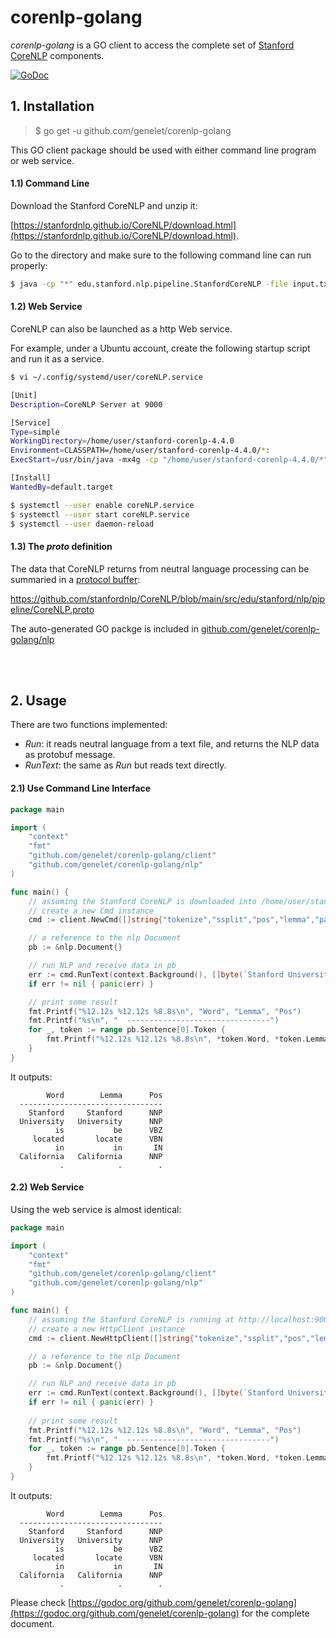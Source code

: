 # corenlp-golang
*corenlp-golang* is a GO client to access the complete set of [Stanford CoreNLP](https://stanfordnlp.github.io/CoreNLP/index.html) components.

[![GoDoc](https://godoc.org/github.com/genelet/corenlp-golang?status.svg)](https://godoc.org/github.com/genelet/corenlp-golang)

## 1. Installation

> $ go get -u github.com/genelet/corenlp-golang

This GO client package should be used with either command line program or web service.

#### 1.1) Command Line

Download the Stanford CoreNLP and unzip it:

[https://stanfordnlp.github.io/CoreNLP/download.html](https://stanfordnlp.github.io/CoreNLP/download.html).

Go to the directory and make sure to the following command line can run properly:

```bash
$ java -cp "*" edu.stanford.nlp.pipeline.StanfordCoreNLP -file input.txt
```

#### 1.2) Web Service

CoreNLP can also be launched as a http Web service. 

For example, under a Ubuntu account, create the following startup script and run it as a service.

```bash
$ vi ~/.config/systemd/user/coreNLP.service 

[Unit]
Description=CoreNLP Server at 9000

[Service]
Type=simple
WorkingDirectory=/home/user/stanford-corenlp-4.4.0
Environment=CLASSPATH=/home/user/stanford-corenlp-4.4.0/*:
ExecStart=/usr/bin/java -mx4g -cp "/home/user/stanford-corenlp-4.4.0/*" edu.stanford.nlp.pipeline.StanfordCoreNLPServer -port 9000 -timeout 15000

[Install]
WantedBy=default.target

$ systemctl --user enable coreNLP.service
$ systemctl --user start coreNLP.service
$ systemctl --user daemon-reload
```

#### 1.3) The *proto* definition

The data that CoreNLP returns from neutral language processing can be summaried in a [protocol buffer](https://developers.google.com/protocol-buffers/docs/overview):

https://github.com/stanfordnlp/CoreNLP/blob/main/src/edu/stanford/nlp/pipeline/CoreNLP.proto

The auto-generated GO packge is included in [github.com/genelet/corenlp-golang/nlp](https://github.com/genelet/corenlp-golang/tree/main/nlp)

<br /><br />

## 2. Usage

There are two functions implemented:

- *Run*: it reads neutral language from a text file, and returns the NLP data as protobuf message.
- *RunText*: the same as *Run* but reads text directly.

#### 2.1) Use Command Line Interface

```go
package main

import (
    "context"
    "fmt"
    "github.com/genelet/corenlp-golang/client"
    "github.com/genelet/corenlp-golang/nlp"
)

func main() {
    // assuming the Stanford CoreNLP is downloaded into /home/user/stanford-corenlp-4.4.0
    // create a new Cmd instance
    cmd := client.NewCmd([]string{"tokenize","ssplit","pos","lemma","parse","depparse"}, "/home/user/stanford-corenlp-4.4.0/*")

    // a reference to the nlp Document
    pb := &nlp.Document{}

    // run NLP and receive data in pb
    err := cmd.RunText(context.Background(), []byte(`Stanford University is located in California. It is a great university, founded in 1891.`), pb)
    if err != nil { panic(err) }

    // print some result
    fmt.Printf("%12.12s %12.12s %8.8s\n", "Word", "Lemma", "Pos")
    fmt.Printf("%s\n", "  --------------------------------")
    for _, token := range pb.Sentence[0].Token {
        fmt.Printf("%12.12s %12.12s %8.8s\n", *token.Word, *token.Lemma, *token.Pos)
    }
}
```
It outputs:
```
        Word        Lemma      Pos
  --------------------------------
    Stanford     Stanford      NNP
  University   University      NNP
          is           be      VBZ
     located       locate      VBN
          in           in       IN
  California   California      NNP
           .            .        .
```

#### 2.2) Web Service

Using the web service is almost identical:

```go
package main

import (
    "context"
    "fmt"
    "github.com/genelet/corenlp-golang/client"
    "github.com/genelet/corenlp-golang/nlp"
)

func main() {
    // assuming the Stanford CoreNLP is running at http://localhost:9000
    // create a new HttpClient instance
    cmd := client.NewHttpClient([]string{"tokenize","ssplit","pos","lemma","parse","depparse"}, "http://localhost:9000")

    // a reference to the nlp Document
    pb := &nlp.Document{}

    // run NLP and receive data in pb
    err := cmd.RunText(context.Background(), []byte(`Stanford University is located in California. It is a great university, founded in 1891.`), pb)
    if err != nil { panic(err) }
    
    // print some result
    fmt.Printf("%12.12s %12.12s %8.8s\n", "Word", "Lemma", "Pos")
    fmt.Printf("%s\n", "  --------------------------------")
    for _, token := range pb.Sentence[0].Token {
        fmt.Printf("%12.12s %12.12s %8.8s\n", *token.Word, *token.Lemma, *token.Pos)
    }
}
```

It outputs:
```
        Word        Lemma      Pos
  --------------------------------
    Stanford     Stanford      NNP
  University   University      NNP
          is           be      VBZ
     located       locate      VBN
          in           in       IN
  California   California      NNP
           .            .        .
```

Please check [https://godoc.org/github.com/genelet/corenlp-golang](https://godoc.org/github.com/genelet/corenlp-golang) for the complete document.

